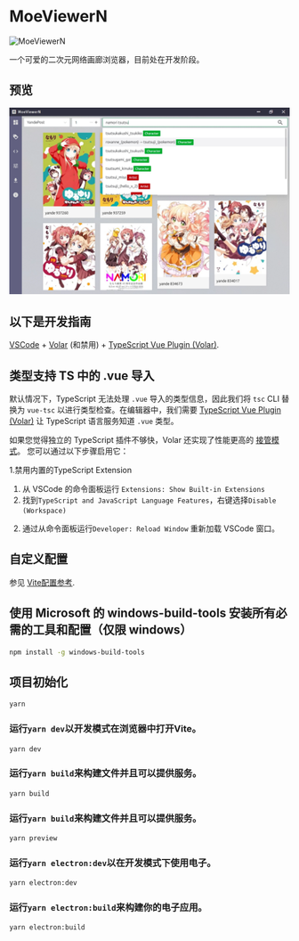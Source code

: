 # MoeViewerN
<img src="./public/icon.ico" alt="MoeViewerN" width="128px" />

一个可爱的二次元网络画廊浏览器，目前处在开发阶段。

## 预览
![](./sample/preview_2.webp)

## 以下是开发指南

[VSCode](https://code.visualstudio.com/) + [Volar](https://marketplace.visualstudio.com/items?itemName=johnsoncodehk.volar) (和禁用) + [TypeScript Vue Plugin (Volar)](https://marketplace.visualstudio.com/items?itemName=johnsoncodehk.vscode-typescript-vue-plugin).

## 类型支持 TS 中的 .vue 导入 

默认情况下，TypeScript 无法处理 `.vue` 导入的类型信息，因此我们将 `tsc` CLI 替换为 `vue-tsc` 以进行类型检查。在编辑器中，我们需要 [TypeScript Vue Plugin (Volar)](https://marketplace.visualstudio.com/items?itemName=johnsoncodehk.vscode-typescript-vue-plugin) 让 TypeScript 语言服务知道 `.vue` 类型。

如果您觉得独立的 TypeScript 插件不够快，Volar 还实现了性能更高的 [接管模式](https://github.com/johnsoncodehk/volar/discussions/471#discussioncomment-1361669)。 您可以通过以下步骤启用它：

1.禁用内置的TypeScript Extension
  1) 从 VSCode 的命令面板运行 `Extensions: Show Built-in Extensions`
  2) 找到`TypeScript and JavaScript Language Features`，右键选择`Disable (Workspace)`
2. 通过从命令面板运行`Developer: Reload Window` 重新加载 VSCode 窗口。

## 自定义配置

参见 [Vite配置参考](https://vitejs.dev/config/).

## 使用 Microsoft 的 windows-build-tools 安装所有必需的工具和配置（仅限 windows）
```sh
npm install -g windows-build-tools
```

## 项目初始化
```sh
yarn
```

### 运行`yarn dev`以开发模式在浏览器中打开Vite。
```sh
yarn dev
```
### 运行`yarn build`来构建文件并且可以提供服务。
```sh
yarn build
```

### 运行`yarn build`来构建文件并且可以提供服务。
```sh
yarn preview
```

### 运行`yarn electron:dev`以在开发模式下使用电子。
```sh
yarn electron:dev
```

### 运行`yarn electron:build`来构建你的电子应用。
```sh 
yarn electron:build
```
